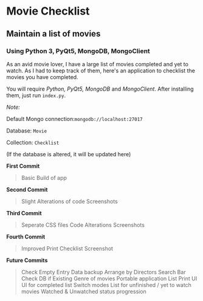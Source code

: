 # Movie Checklist
## Maintain a list of movies
### Using Python 3, PyQt5, MongoDB, MongoClient

As an avid movie lover, I have a large list of movies completed and yet to watch. As I had to keep track of them, here's an application to checklist the movies you have completed.

You will require *Python, PyQt5, MongoDB* and *MongoClient*. After installing them, just run `index.py`.

*Note:* 

Default Mongo connection:`mongodb://localhost:27017`

Database: `Movie`

Collection: `Checklist`

(If the database is altered, it will be updated here)

**First Commit**
> Basic Build of app

**Second Commit**
> Slight Alterations of code
> Screenshots

**Third Commit**
> Seperate CSS files
> Code Alterations
> Screenshots

**Fourth Commit**
> Improved Print Checklist
> Screenshot

**Future Commits**
> Check Empty Entry
> Data backup
> Arrange by Directors
> Search Bar
> Check DB if Existing
> Genre of movies
> Portable application
> List Print UI
> UI for completed list
> Switch modes
> List for unfinished / yet to watch movies
> Watched & Unwatched status progression
